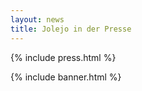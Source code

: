 ```yaml
---
layout: news
title: Jolejo in der Presse
---
```


{% include press.html %}

{% include banner.html %}
